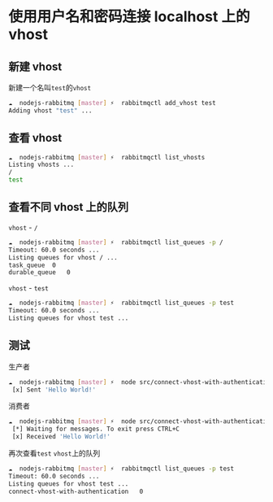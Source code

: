 # 使用用户名和密码连接 localhost 上的 vhost

## 新建 vhost

新建一个名叫`test`的`vhost`

```bash
☁  nodejs-rabbitmq [master] ⚡  rabbitmqctl add_vhost test
Adding vhost "test" ...
```

## 查看 vhost

```bash
☁  nodejs-rabbitmq [master] ⚡  rabbitmqctl list_vhosts
Listing vhosts ...
/
test
```

## 查看不同 vhost 上的队列

`vhost` - `/`

```bash
☁  nodejs-rabbitmq [master] ⚡  rabbitmqctl list_queues -p /
Timeout: 60.0 seconds ...
Listing queues for vhost / ...
task_queue	0
durable_queue	0
```

`vhost` - `test`

```bash
☁  nodejs-rabbitmq [master] ⚡  rabbitmqctl list_queues -p test
Timeout: 60.0 seconds ...
Listing queues for vhost test ...
```

## 测试

生产者

```bash
☁  nodejs-rabbitmq [master] ⚡  node src/connect-vhost-with-authentication/mq-send.js
 [x] Sent 'Hello World!'
```

消费者

```bash
☁  nodejs-rabbitmq [master] ⚡  node src/connect-vhost-with-authentication/mq-receive.js
 [*] Waiting for messages. To exit press CTRL+C
 [x] Received 'Hello World!'
```

再次查看`test` `vhost`上的队列

```bash
☁  nodejs-rabbitmq [master] ⚡  rabbitmqctl list_queues -p test
Timeout: 60.0 seconds ...
Listing queues for vhost test ...
connect-vhost-with-authentication	0
```
